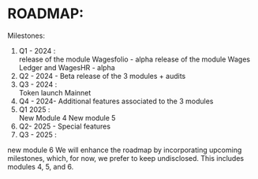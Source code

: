 # ROADMAP: 

Milestones:
1. Q1 - 2024 :  
release of the module Wagesfolio - alpha
release of the module Wages Ledger and WagesHR - alpha
2. Q2 - 2024 - Beta release of the 3 modules + audits
3. Q3 - 2024 :  
Token launch
 Mainnet
4. Q4 - 2024- Additional features associated to the 3 modules
5. Q1 2025 :  
New Module 4
New module 5
6. Q2- 2025 - Special features
7. Q3 - 2025 : 

new module 6
We will enhance the roadmap by incorporating upcoming milestones, which, for now, we prefer to keep undisclosed. This includes modules 4, 5, and 6.
